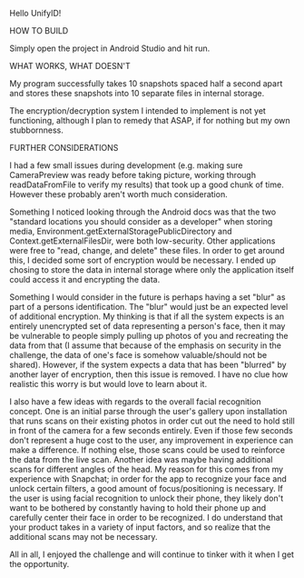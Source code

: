 Hello UnifyID!

HOW TO BUILD

Simply open the project in Android Studio and hit run.

WHAT WORKS, WHAT DOESN'T

My program successfully takes 10 snapshots spaced half a second apart and stores these snapshots into 10 separate files in internal storage.

The encryption/decryption system I intended to implement is not yet functioning, although I plan to remedy that ASAP, if for nothing but my own stubbornness.

FURTHER CONSIDERATIONS

I had a few small issues during development (e.g. making sure CameraPreview was ready before taking picture, working through readDataFromFile to verify my results) that took up a good chunk of time. However these probably aren't worth much consideration.

Something I noticed looking through the Android docs was that the two "standard locations you should consider as a developer" when storing media, Environment.getExternalStoragePublicDirectory and Context.getExternalFilesDir, were both low-security. Other applications were free to "read, change, and delete" these files. In order to get around this, I decided some sort of encryption would be necessary. I ended up chosing to store the data in internal storage where only the application itself could access it and encrypting the data.

Something I would consider in the future is perhaps having a set "blur" as part of a persons identification. The "blur" would just be an expected level of additional encryption. My thinking is that if all the system expects is an entirely unencrypted set of data representing a person's face, then it may be vulnerable to people simply pulling up photos of you and recreating the data from that (I assume that because of the emphasis on security in the challenge, the data of one's face is somehow valuable/should not be shared). However, if the system expects a data that has been "blurred" by another layer of encryption, then this issue is removed. I have no clue how realistic this worry is but would love to learn about it.

I also have a few ideas with regards to the overall facial recognition concept. One is an initial parse through the user's gallery upon installation that runs scans on their existing photos in order cut out the need to hold still in front of the camera for a few seconds entirely. Even if those few seconds don't represent a huge cost to the user, any improvement in experience can make a difference. If nothing else, those scans could be used to reinforce the data from the live scan. Another idea was maybe having additional scans for different angles of the head. My reason for this comes from my experience with Snapchat; in order for the app to recognize your face and unlock certain filters, a good amount of focus/positioning is necessary. If the user is using facial recognition to unlock their phone, they likely don't want to be bothered by constantly having to hold their phone up and carefully center their face in order to be recognized. I do understand that your product takes in a variety of input factors, and so realize that the additional scans may not be necessary.

All in all, I enjoyed the challenge and will continue to tinker with it when I get the opportunity.
